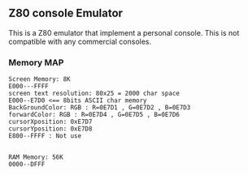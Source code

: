 ## Z80 console Emulator
This is a Z80 emulator that implement a personal console. This is not compatible with any commercial consoles.
### Memory MAP
```
Screen Memory: 8K
E000---FFFF
screen text resolution: 80x25 = 2000 char space
E000--E7D0 <== 8bits ASCII char memory
BackGroundColor: RGB : R=0E7D1 , G=0E7D2 , B=0E7D3
forwardColor: RGB : R=0E7D4 , G=0E7D5 , B=0E7D6
cursorXposition: 0xE7D7
cursorYposition: 0xE7D8
E800--FFFF : Not use


RAM Memory: 56K
0000--DFFF

```